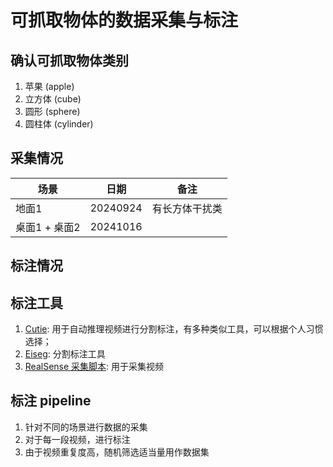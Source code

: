 # 可抓取物体的数据采集与标注

## 确认可抓取物体类别

1. 苹果 (apple)
2. 立方体 (cube)
3. 圆形 (sphere)
4. 圆柱体 (cylinder)

## 采集情况

| 场景 | 日期 | 备注 |
| --- | --- | --- |
| 地面1 | 20240924 | 有长方体干扰类 |
| 桌面1 + 桌面2 | 20241016 |  |

## 标注情况


## 标注工具

1. [Cutie](): 用于自动推理视频进行分割标注，有多种类似工具，可以根据个人习惯选择；
2. [Eiseg](): 分割标注工具
3. [RealSense 采集脚本](): 用于采集视频

## 标注 pipeline

1. 针对不同的场景进行数据的采集
2. 对于每一段视频，进行标注
3. 由于视频重复度高，随机筛选适当量用作数据集


